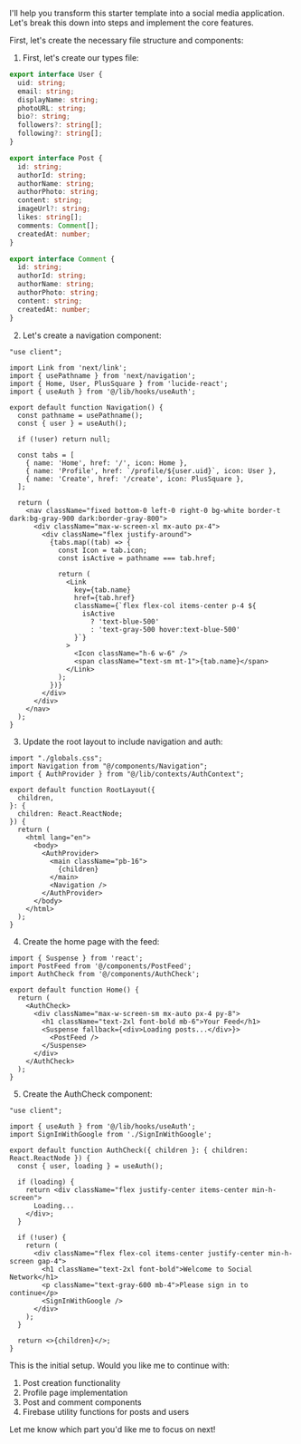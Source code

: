 I'll help you transform this starter template into a social media application. Let's break this down into steps and implement the core features.

First, let's create the necessary file structure and components:

1. First, let's create our types file:

```typescript:src/lib/types.ts
export interface User {
  uid: string;
  email: string;
  displayName: string;
  photoURL: string;
  bio?: string;
  followers?: string[];
  following?: string[];
}

export interface Post {
  id: string;
  authorId: string;
  authorName: string;
  authorPhoto: string;
  content: string;
  imageUrl?: string;
  likes: string[];
  comments: Comment[];
  createdAt: number;
}

export interface Comment {
  id: string;
  authorId: string;
  authorName: string;
  authorPhoto: string;
  content: string;
  createdAt: number;
}
```

2. Let's create a navigation component:

```typescript:src/components/Navigation.tsx
"use client";

import Link from 'next/link';
import { usePathname } from 'next/navigation';
import { Home, User, PlusSquare } from 'lucide-react';
import { useAuth } from '@/lib/hooks/useAuth';

export default function Navigation() {
  const pathname = usePathname();
  const { user } = useAuth();

  if (!user) return null;

  const tabs = [
    { name: 'Home', href: '/', icon: Home },
    { name: 'Profile', href: `/profile/${user.uid}`, icon: User },
    { name: 'Create', href: '/create', icon: PlusSquare },
  ];

  return (
    <nav className="fixed bottom-0 left-0 right-0 bg-white border-t dark:bg-gray-900 dark:border-gray-800">
      <div className="max-w-screen-xl mx-auto px-4">
        <div className="flex justify-around">
          {tabs.map((tab) => {
            const Icon = tab.icon;
            const isActive = pathname === tab.href;
            
            return (
              <Link
                key={tab.name}
                href={tab.href}
                className={`flex flex-col items-center p-4 ${
                  isActive 
                    ? 'text-blue-500' 
                    : 'text-gray-500 hover:text-blue-500'
                }`}
              >
                <Icon className="h-6 w-6" />
                <span className="text-sm mt-1">{tab.name}</span>
              </Link>
            );
          })}
        </div>
      </div>
    </nav>
  );
}
```

3. Update the root layout to include navigation and auth:

```typescript:src/app/layout.tsx
import "./globals.css";
import Navigation from "@/components/Navigation";
import { AuthProvider } from "@/lib/contexts/AuthContext";

export default function RootLayout({
  children,
}: {
  children: React.ReactNode;
}) {
  return (
    <html lang="en">
      <body>
        <AuthProvider>
          <main className="pb-16">
            {children}
          </main>
          <Navigation />
        </AuthProvider>
      </body>
    </html>
  );
}
```

4. Create the home page with the feed:

```typescript:src/app/page.tsx
import { Suspense } from 'react';
import PostFeed from '@/components/PostFeed';
import AuthCheck from '@/components/AuthCheck';

export default function Home() {
  return (
    <AuthCheck>
      <div className="max-w-screen-sm mx-auto px-4 py-8">
        <h1 className="text-2xl font-bold mb-6">Your Feed</h1>
        <Suspense fallback={<div>Loading posts...</div>}>
          <PostFeed />
        </Suspense>
      </div>
    </AuthCheck>
  );
}
```

5. Create the AuthCheck component:

```typescript:src/components/AuthCheck.tsx
"use client";

import { useAuth } from '@/lib/hooks/useAuth';
import SignInWithGoogle from './SignInWithGoogle';

export default function AuthCheck({ children }: { children: React.ReactNode }) {
  const { user, loading } = useAuth();

  if (loading) {
    return <div className="flex justify-center items-center min-h-screen">
      Loading...
    </div>;
  }

  if (!user) {
    return (
      <div className="flex flex-col items-center justify-center min-h-screen gap-4">
        <h1 className="text-2xl font-bold">Welcome to Social Network</h1>
        <p className="text-gray-600 mb-4">Please sign in to continue</p>
        <SignInWithGoogle />
      </div>
    );
  }

  return <>{children}</>;
}
```

This is the initial setup. Would you like me to continue with:
1. Post creation functionality
2. Profile page implementation
3. Post and comment components
4. Firebase utility functions for posts and users

Let me know which part you'd like me to focus on next!
